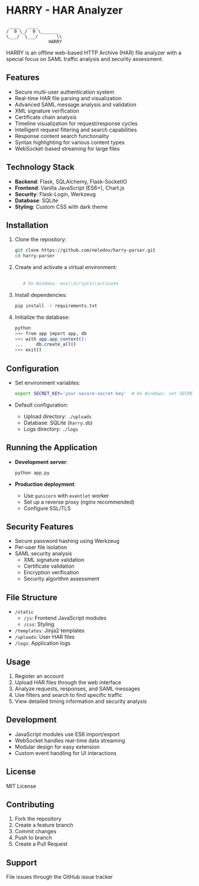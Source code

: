 # HARRY - HAR Analyzer
```
 ____   ____
/  0 \_/  0 \_______
\___/  \___/       \\ 
                HARRY
  ```

HARRY is an offline web-based HTTP Archive (HAR) file analyzer with a special focus on SAML traffic analysis and security assessment.

## Features

- Secure multi-user authentication system
- Real-time HAR file parsing and visualization
- Advanced SAML message analysis and validation
- XML signature verification
- Certificate chain analysis
- Timeline visualization for request/response cycles
- Intelligent request filtering and search capabilities
- Response content search functionality
- Syntax highlighting for various content types
- WebSocket-based streaming for large files

## Technology Stack

- **Backend**: Flask, SQLAlchemy, Flask-SocketIO
- **Frontend**: Vanilla JavaScript (ES6+), Chart.js
- **Security**: Flask-Login, Werkzeug
- **Database**: SQLite
- **Styling**: Custom CSS with dark theme

## Installation

1. Clone the repository:
   ```bash
   git clone https://github.com/neledov/harry-parser.git
   cd harry-parser
   ```

2. Create and activate a virtual environment:
   ```bash
    
      # On Windows: env\\Scripts\\activate
   ```

3. Install dependencies:
   ```bash
   pip install -r requirements.txt
   ```

4. Initialize the database:
   ```bash
   python
   >>> from app import app, db
   >>> with app.app_context():
   ...     db.create_all()
   >>> exit()
   ```

## Configuration

- Set environment variables:
   ```bash
   export SECRET_KEY='your-secure-secret-key'  # On Windows: set SECRET_KEY=your-secure-secret-key
   ```

- Default configuration:
  - Upload directory: `./uploads`
  - Database: SQLite (`harry.db`)
  - Logs directory: `./logs`

## Running the Application

- **Development server**:
  ```bash
  python app.py
  ```

- **Production deployment**:
  - Use `gunicorn` with `eventlet` worker
  - Set up a reverse proxy (nginx recommended)
  - Configure SSL/TLS

## Security Features

- Secure password hashing using Werkzeug
- Per-user file isolation
- SAML security analysis
  - XML signature validation
  - Certificate validation
  - Encryption verification
  - Security algorithm assessment

## File Structure

- `/static`
  - `/js`: Frontend JavaScript modules
  - `/css`: Styling
- `/templates`: Jinja2 templates
- `/uploads`: User HAR files
- `/logs`: Application logs

## Usage

1. Register an account
2. Upload HAR files through the web interface
3. Analyze requests, responses, and SAML messages
4. Use filters and search to find specific traffic
5. View detailed timing information and security analysis

## Development

- JavaScript modules use ES6 import/export
- WebSocket handles real-time data streaming
- Modular design for easy extension
- Custom event handling for UI interactions

## License

MIT License

## Contributing

1. Fork the repository
2. Create a feature branch
3. Commit changes
4. Push to branch
5. Create a Pull Request

## Support

File issues through the GitHub issue tracker
